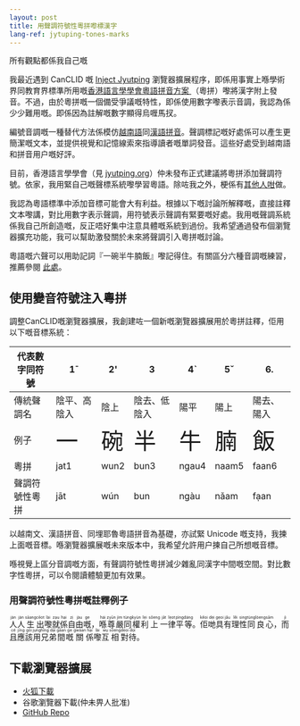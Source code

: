 ```yaml
---
layout: post
title: 用聲調符號性粵拼嚟標漢字
lang-ref: jytuping-tones-marks
---
```


所有觀點都係我自己嘅

我最近遇到 CanCLID 嘅 [Inject Jyutping](https://github.com/CanCLID/inject-jyutping) 瀏覽器擴展程序，即係用事實上喺學術界同教育界標準所用嘅[香港語言學學會粵語拼音方案
](https://zh-yue.wikipedia.org/wiki/%E9%A6%99%E6%B8%AF%E8%AA%9E%E8%A8%80%E5%AD%B8%E5%AD%B8%E6%9C%83%E7%B2%B5%E8%AA%9E%E6%8B%BC%E9%9F%B3%E6%96%B9%E6%A1%88)（粵拼）嚟將漢字附上發音。不過，由於粵拼嘅一個備受爭議嘅特性，即係使用數字嚟表示音調，我認為係少少難用嘅。即係因為註解嘅數字顯得烏喱馬扠。

編號音調嘅一種替代方法係模仿[越南語](https://zh-yue.wikipedia.org/wiki/%E8%B6%8A%E5%8D%97%E5%9C%8B%E8%AA%9E%E5%AD%97)同[漢語拼音](https://zh-yue.wikipedia.org/wiki/%E6%BC%A2%E8%AA%9E%E6%8B%BC%E9%9F%B3)。聲調標記嘅好處係可以產生更簡潔嘅文本，並提供視覺和記憶線索來指導讀者嘅單詞發音。這些好處受到越南語和拼音用户嘅好評。

目前，香港語言學學會（見 [jyutping.org](https://jyutping.org)）仲未發布正式建議將粵拼添加聲調符號。依家，我用緊自己嘅聲標系統嚟學習粵語。除咗我之外，梗係有[其](https://www.reddit.com/r/Cantonese/comments/7r4y5b/random_idea_vietnamese_tone_marks)[他](http://www.cantonese.sheik.co.uk/phorum/read.php?1,127274,131154)[人](https://www.amazon.com/Cantonese-Everyone-English-Chinese/dp/9620718615)[咁](https://www.facebook.com/CantoneseABC)做。

我認為粵語標準中添加音標可能會大有利益。根據以下嘅討論所解釋嘅，直接註釋文本嚟講，對比用數字表示聲調，用符號表示聲調有緊要嘅好處。我用嘅聲調系統係我自己所創造嘅，反正唔好集中注意具體嘅系統到過份。我希望通過發布個瀏覽器擴充功能，我可以幫助激發關於未來將聲調引入粵拼嘅討論。

粵語嘅六聲可以用助記詞『一碗半牛腩飯』嚟記得住。有關區分六種音調嘅練習，推薦參閱 [此處](https://jyutping.org/docs/tone/)。

## 使用變音符號注入粵拼

調整CanCLID嘅瀏覽器擴展，我創建咗一個新嘅瀏覽器擴展用於粵拼註釋，佢用以下嘅音標系統：

| 代表數字同符號 | 1¯ | 2' | 3 | 4` | 5ˇ | 6. |
|-------------|---|---|---|---|---|---|
| 傳統聲調名 |陰平、高陰入 |陰上|陰去、低陰入 |陽平|陽上|陽去、陽入  |
| 例子 | <span style="font-size:250%;">一</span> | <span style="font-size:250%;">碗</span> | <span style="font-size:250%;">半</span> | <span style="font-size:250%;">牛</span> | <span style="font-size:250%;">腩</span> | <span style="font-size:250%;">飯</span> |
| 粵拼 |jat1 | wun2 |bun3 | ngau4 | naam5 | faan6 |
| 聲調符號性粵拼 |jāt | wún |bun | ngàu | nǎam | fạan |

以越南文、漢語拼音、同埋耶魯粵語拼音為基礎，亦試緊 Unicode 嘅支持，我揀上面嘅音標。喺瀏覽器擴展嘅未來版本中，我希望允許用户揀自己所想嘅音標。

喺視覺上區分音調嘅方面，有聲調符號性粵拼減少雜亂同漢字中間嘅空間。對比數字性粵拼，可以令閱讀體驗更加有效果。

### 用聲調符號性粵拼嘅註釋例子
<p><ruby class="inject-jyutping">人<rp>(</rp><rt lang="yue-Latn">jàn</rt><rp>)</rp></ruby><ruby class="inject-jyutping">人<rp>(</rp><rt lang="yue-Latn">jàn</rt><rp>)</rp></ruby><ruby class="inject-jyutping">生<rp>(</rp><rt lang="yue-Latn">sāang</rt><rp>)</rp></ruby><ruby class="inject-jyutping">出<rp>(</rp><rt lang="yue-Latn">cēot</rt><rp>)</rp></ruby><ruby class="inject-jyutping">嚟<rp>(</rp><rt lang="yue-Latn">lài</rt><rp>)</rp></ruby><ruby class="inject-jyutping">就<rp>(</rp><rt lang="yue-Latn">zạu</rt><rp>)</rp></ruby><ruby class="inject-jyutping">係<rp>(</rp><rt lang="yue-Latn">hại</rt><rp>)</rp></ruby><ruby class="inject-jyutping">自<rp>(</rp><rt lang="yue-Latn">zị</rt><rp>)</rp></ruby><ruby class="inject-jyutping">由<rp>(</rp><rt lang="yue-Latn">jàu</rt><rp>)</rp></ruby><ruby class="inject-jyutping">嘅<rp>(</rp><rt lang="yue-Latn">ge</rt><rp>)</rp></ruby>，<ruby class="inject-jyutping">喺<rp>(</rp><rt lang="yue-Latn">hái</rt><rp>)</rp></ruby><ruby class="inject-jyutping">尊<rp>(</rp><rt lang="yue-Latn">zyūn</rt><rp>)</rp></ruby><ruby class="inject-jyutping">嚴<rp>(</rp><rt lang="yue-Latn">jìm</rt><rp>)</rp></ruby><ruby class="inject-jyutping">同<rp>(</rp><rt lang="yue-Latn">tùng</rt><rp>)</rp></ruby><ruby class="inject-jyutping">權<rp>(</rp><rt lang="yue-Latn">kyùn</rt><rp>)</rp></ruby><ruby class="inject-jyutping">利<rp>(</rp><rt lang="yue-Latn">lẹi</rt><rp>)</rp></ruby><ruby class="inject-jyutping">上<rp>(</rp><rt lang="yue-Latn">sǒeng</rt><rp>)</rp></ruby><ruby class="inject-jyutping">一<rp>(</rp><rt lang="yue-Latn">jāt</rt><rp>)</rp></ruby><ruby class="inject-jyutping">律<rp>(</rp><rt lang="yue-Latn">lẹot</rt><rp>)</rp></ruby><ruby class="inject-jyutping">平<rp>(</rp><rt lang="yue-Latn">pìng</rt><rp>)</rp></ruby><ruby class="inject-jyutping">等<rp>(</rp><rt lang="yue-Latn">dáng</rt><rp>)</rp></ruby>。<ruby class="inject-jyutping">佢<rp>(</rp><rt lang="yue-Latn">kěoi</rt><rp>)</rp></ruby><ruby class="inject-jyutping">哋<rp>(</rp><rt lang="yue-Latn">dẹi</rt><rp>)</rp></ruby><ruby class="inject-jyutping">具<rp>(</rp><rt lang="yue-Latn">gẹoi</rt><rp>)</rp></ruby><ruby class="inject-jyutping">有<rp>(</rp><rt lang="yue-Latn">jǎu</rt><rp>)</rp></ruby><ruby class="inject-jyutping">理<rp>(</rp><rt lang="yue-Latn">lěi</rt><rp>)</rp></ruby><ruby class="inject-jyutping">性<rp>(</rp><rt lang="yue-Latn">sing</rt><rp>)</rp></ruby><ruby class="inject-jyutping">同<rp>(</rp><rt lang="yue-Latn">tùng</rt><rp>)</rp></ruby><ruby class="inject-jyutping">良<rp>(</rp><rt lang="yue-Latn">lòeng</rt><rp>)</rp></ruby><ruby class="inject-jyutping">心<rp>(</rp><rt lang="yue-Latn">sām</rt><rp>)</rp></ruby>，<ruby class="inject-jyutping">而<rp>(</rp><rt lang="yue-Latn">jì</rt><rp>)</rp></ruby><ruby class="inject-jyutping">且<rp>(</rp><rt lang="yue-Latn">cé</rt><rp>)</rp></ruby><ruby class="inject-jyutping">應<rp>(</rp><rt lang="yue-Latn">jīng</rt><rp>)</rp></ruby><ruby class="inject-jyutping">該<rp>(</rp><rt lang="yue-Latn">gōi</rt><rp>)</rp></ruby><ruby class="inject-jyutping">用<rp>(</rp><rt lang="yue-Latn">jụng</rt><rp>)</rp></ruby><ruby class="inject-jyutping">兄<rp>(</rp><rt lang="yue-Latn">hīng</rt><rp>)</rp></ruby><ruby class="inject-jyutping">弟<rp>(</rp><rt lang="yue-Latn">dại</rt><rp>)</rp></ruby><ruby class="inject-jyutping">間<rp>(</rp><rt lang="yue-Latn">gāan</rt><rp>)</rp></ruby><ruby class="inject-jyutping">嘅<rp>(</rp><rt lang="yue-Latn">ge</rt><rp>)</rp></ruby><ruby class="inject-jyutping">關<rp>(</rp><rt lang="yue-Latn">gwāan</rt><rp>)</rp></ruby><ruby class="inject-jyutping">係<rp>(</rp><rt lang="yue-Latn">hại</rt><rp>)</rp></ruby><ruby class="inject-jyutping">嚟<rp>(</rp><rt lang="yue-Latn">lài</rt><rp>)</rp></ruby><ruby class="inject-jyutping">互<rp>(</rp><rt lang="yue-Latn">wụ</rt><rp>)</rp></ruby><ruby class="inject-jyutping">相<rp>(</rp><rt lang="yue-Latn">sōeng</rt><rp>)</rp></ruby><ruby class="inject-jyutping">對<rp>(</rp><rt lang="yue-Latn">deoi</rt><rp>)</rp></ruby><ruby class="inject-jyutping">待<rp>(</rp><rt lang="yue-Latn">dọi</rt><rp>)</rp></ruby>。
</p>

## 下載瀏覽器擴展 
- [火狐下載](https://addons.mozilla.org/en-US/firefox/addon/inject-jyutping-diacritics/)
- 谷歌瀏覽器下載(仲未畀人批准)
- [GitHub Repo](https://github.com/kennitochang/inject-jyutping)
